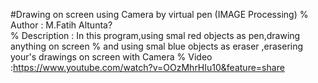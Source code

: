 #Drawing on screen using Camera by virtual pen (IMAGE Processing)
% Author       : M.Fatih Altunta?                                          
% Description  : In this program,using smal  red objects as pen,drawing  anything  on screen
% and using smal blue objects as eraser ,erasering  your's drawings on screen with  Camera
% Video :https://www.youtube.com/watch?v=OOzMhrHIu10&feature=share
